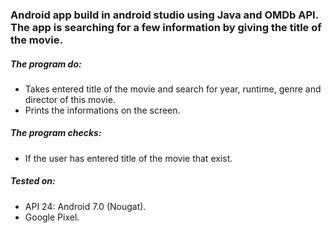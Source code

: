 ### Android app build in android studio using Java and OMDb API. The app is searching for a few information by giving the title of the movie.

##### The program do:
- Takes entered title of the movie and search for year, runtime, genre and director of this movie.
- Prints the informations on the screen.

##### The program checks:
- If the user has entered title of the movie that exist.

##### Tested on:
- API 24: Android 7.0 (Nougat).
- Google Pixel.
